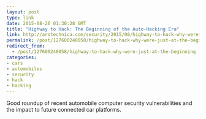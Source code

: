 ```yaml
---
layout: post
type: link
date: 2015-08-26 01:30:28 GMT
title: "Highway to Hack: The Beginning of the Auto-Hacking Era"
link: http://arstechnica.com/security/2015/08/highway-to-hack-why-were-just-at-the-beginning-of-the-auto-hacking-era/
permalink: /post/127600248058/highway-to-hack-why-were-just-at-the-beginning
redirect_from: 
  - /post/127600248058/highway-to-hack-why-were-just-at-the-beginning
categories:
- cars
- automobiles
- security
- hack
- hacking
---
```


<p>Good roundup of recent automobile computer security vulnerabilities and the impact to future connected car platforms.</p>